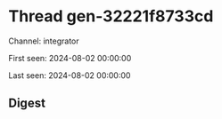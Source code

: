 # Thread gen-32221f8733cd
Channel: integrator

First seen: 2024-08-02 00:00:00

Last seen: 2024-08-02 00:00:00

## Digest


